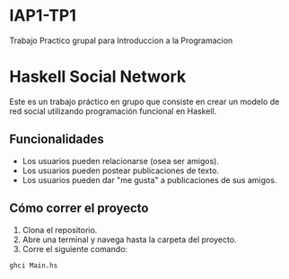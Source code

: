 # IAP1-TP1
Trabajo Practico grupal para Introduccion a la Programacion

# Haskell Social Network

Este es un trabajo práctico en grupo que consiste en crear un modelo de red social utilizando programación funcional en Haskell.

## Funcionalidades

- Los usuarios pueden relacionarse (osea ser amigos).
- Los usuarios pueden postear publicaciones de texto.
- Los usuarios pueden dar "me gusta" a publicaciones de sus amigos.

## Cómo correr el proyecto

1. Clona el repositorio.
2. Abre una terminal y navega hasta la carpeta del proyecto.
3. Corre el siguiente comando:

```bash
ghci Main.hs

